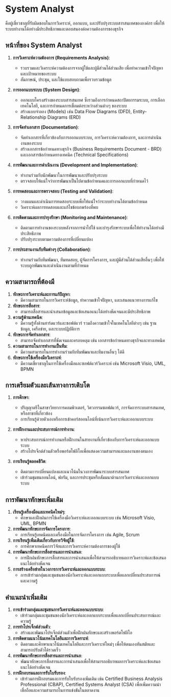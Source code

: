 # System Analyst
คือผู้เชี่ยวชาญที่รับผิดชอบในการวิเคราะห์, ออกแบบ, และปรับปรุงระบบสารสนเทศขององค์กร เพื่อให้ระบบทำงานได้อย่างมีประสิทธิภาพและตอบสนองต่อความต้องการของธุรกิจ

## หน้าที่ของ System Analyst

1. **การวิเคราะห์ความต้องการ (Requirements Analysis)**:
    - รวบรวมและวิเคราะห์ความต้องการจากผู้ใช้และผู้มีส่วนได้ส่วนเสีย เพื่อทำความเข้าใจปัญหาและเป้าหมายของระบบ
    - สัมภาษณ์, ประชุม, และใช้แบบสอบถามเพื่อรวบรวมข้อมูล

2. **การออกแบบระบบ (System Design)**:
    - ออกแบบโครงสร้างของระบบสารสนเทศ ซึ่งรวมถึงการกำหนดสถาปัตยกรรมระบบ, การเลือกเทคโนโลยี, และการกำหนดการเชื่อมต่อระหว่างส่วนต่างๆ ของระบบ
    - สร้างแบบจำลอง (Models) เช่น Data Flow Diagrams (DFD), Entity-Relationship Diagrams (ERD)

3. **การจัดทำเอกสาร (Documentation)**:
    - จัดทำเอกสารที่เกี่ยวข้องกับการออกแบบระบบ, การวิเคราะห์ความต้องการ, และการดำเนินงานของระบบ
    - สร้างเอกสารข้อกำหนดทางธุรกิจ (Business Requirements Document - BRD) และเอกสารข้อกำหนดทางเทคนิค (Technical Specifications)

4. **การพัฒนาและการดำเนินงาน (Development and Implementation)**:
    - ทำงานร่วมกับนักพัฒนาในการพัฒนาและปรับปรุงระบบ
    - ตรวจสอบให้แน่ใจว่าการพัฒนาเป็นไปตามข้อกำหนดและการออกแบบที่กำหนดไว้

5. **การทดสอบและการตรวจสอบ (Testing and Validation)**:
    - วางแผนและดำเนินการทดสอบระบบเพื่อให้แน่ใจว่าระบบทำงานได้ตามข้อกำหนด
    - วิเคราะห์ผลการทดสอบและแก้ไขข้อบกพร่องที่พบ

6. **การติดตามและการบำรุงรักษา (Monitoring and Maintenance)**:
    - ติดตามการทำงานของระบบหลังจากการนำไปใช้ และบำรุงรักษาระบบเพื่อให้ทำงานได้อย่างมีประสิทธิภาพ
    - ปรับปรุงระบบตามความต้องการที่เปลี่ยนแปลง

7. **การประสานงานกับทีมต่างๆ (Collaboration)**:
    - ทำงานร่วมกับทีมพัฒนา, ทีมทดสอบ, ผู้จัดการโครงการ, และผู้มีส่วนได้ส่วนเสียอื่นๆ เพื่อให้ระบบถูกพัฒนาและดำเนินงานตามที่กำหนด

## ความสามารถที่ต้องมี

1. **ทักษะการวิเคราะห์และการแก้ปัญหา**:
    - มีความสามารถในการวิเคราะห์ข้อมูล, ทำความเข้าใจปัญหา, และเสนอแนวทางการแก้ไข
2. **ทักษะการสื่อสาร**:
    - สามารถสื่อสารและนำเสนอข้อมูลและข้อเสนอแนะได้อย่างชัดเจนและมีประสิทธิภาพ
3. **ความรู้ด้านเทคนิค**:
    - มีความรู้ทั้งด้านฮาร์ดแวร์และซอฟต์แวร์ รวมถึงความเข้าใจในเทคโนโลยีต่างๆ เช่น ฐานข้อมูล, เครือข่าย, และระบบปฏิบัติการ
4. **ทักษะการจัดทำเอกสาร**:
    - สามารถจัดทำเอกสารที่ชัดเจนและครอบคลุม เช่น เอกสารข้อกำหนดทางธุรกิจและทางเทคนิค
5. **ความสามารถในการทำงานเป็นทีม**:
    - มีความสามารถในการทำงานร่วมกับทีมพัฒนาและทีมงานอื่นๆ ได้ดี
6. **ทักษะการใช้เครื่องมือวิเคราะห์**:
    - มีความเชี่ยวชาญในการใช้เครื่องมือและซอฟต์แวร์วิเคราะห์ เช่น Microsoft Visio, UML, BPMN

## การเตรียมตัวและเส้นทางการเติบโต

1. **การศึกษา**:
    - ปริญญาตรีในสาขาวิทยาการคอมพิวเตอร์, วิศวกรรมซอฟต์แวร์, การจัดการระบบสารสนเทศ, หรือสาขาที่เกี่ยวข้อง
    - การเรียนรู้ด้วยตัวเองหรือการเข้าคอร์สออนไลน์ที่เน้นการวิเคราะห์และออกแบบระบบ

2. **การฝึกงานและประสบการณ์การทำงาน**:
    - หาประสบการณ์การทำงานหรือฝึกงานในสายงานที่เกี่ยวข้องกับการวิเคราะห์และออกแบบระบบ
    - สร้างโปรเจ็กต์ส่วนตัวหรือพอร์ตโฟลิโอเพื่อแสดงความสามารถและผลงานของตนเอง

3. **การเรียนรู้ตลอดชีวิต**:
    - ติดตามการเปลี่ยนแปลงและแนวโน้มในวงการพัฒนาระบบสารสนเทศ
    - เข้าร่วมชุมชนออนไลน์, ฟอรัม, และการประชุมหรือสัมมนาด้านการวิเคราะห์และออกแบบระบบ

## การพัฒนาทักษะเพิ่มเติม

1. **เรียนรู้เครื่องมือและเทคนิคใหม่ๆ**:
    - ศึกษาและฝึกฝนการใช้เครื่องมือวิเคราะห์และออกแบบระบบ เช่น Microsoft Visio, UML, BPMN
2. **การพัฒนาทักษะการจัดการโครงการ**:
    - การเรียนรู้เทคนิคและเครื่องมือในการจัดการโครงการ เช่น Agile, Scrum
3. **การเรียนรู้เพิ่มเติมเกี่ยวกับการวิจัยผู้ใช้**:
    - การศึกษาเทคนิคการวิจัยและการวิเคราะห์ความต้องการของผู้ใช้
4. **การพัฒนาทักษะการสื่อสารและการนำเสนอ**:
    - การฝึกฝนทักษะการสื่อสารและการนำเสนอเพื่อให้สามารถอธิบายผลการวิเคราะห์และข้อเสนอแนะได้อย่างชัดเจน
5. **การสร้างเครือข่ายในวงการการวิเคราะห์และออกแบบระบบ**:
    - การเข้าร่วมกลุ่มและชุมชนของนักวิเคราะห์และออกแบบระบบเพื่อแลกเปลี่ยนประสบการณ์และความรู้

## คำแนะนำเพิ่มเติม

1. **การเข้าร่วมกลุ่มและชุมชนการวิเคราะห์และออกแบบระบบ**:
    - เข้าร่วมกลุ่มและชุมชนของนักวิเคราะห์และออกแบบระบบเพื่อแลกเปลี่ยนประสบการณ์และความรู้
2. **การทำโปรเจ็กต์ส่วนตัว**:
    - สร้างและพัฒนาโปรเจ็กต์ส่วนตัวเพื่อฝึกฝนทักษะและสร้างพอร์ตโฟลิโอ
3. **การติดตามแนวโน้มเทคโนโลยีและการวิเคราะห์**:
    - ติดตามและศึกษาแนวโน้มเทคโนโลยีและการวิเคราะห์ใหม่ๆ เพื่อให้ตนเองทันสมัยและสามารถปรับตัวได้รวดเร็ว
4. **การพัฒนาทักษะการสื่อสารและการนำเสนอ**:
    - พัฒนาทักษะการสื่อสารและการนำเสนอเพื่อให้สามารถอธิบายผลการวิเคราะห์และข้อเสนอแนะได้อย่างชัดเจน
5. **การฝึกอบรมและการรับใบรับรอง**:
    - เข้าร่วมการฝึกอบรมและการรับใบรับรองเพิ่มเติม เช่น Certified Business Analysis Professional (CBAP), Certified Systems Analyst (CSA) เพื่อเพิ่มความน่าเชื่อถือและความสามารถในการแข่งขันในตลาดงาน